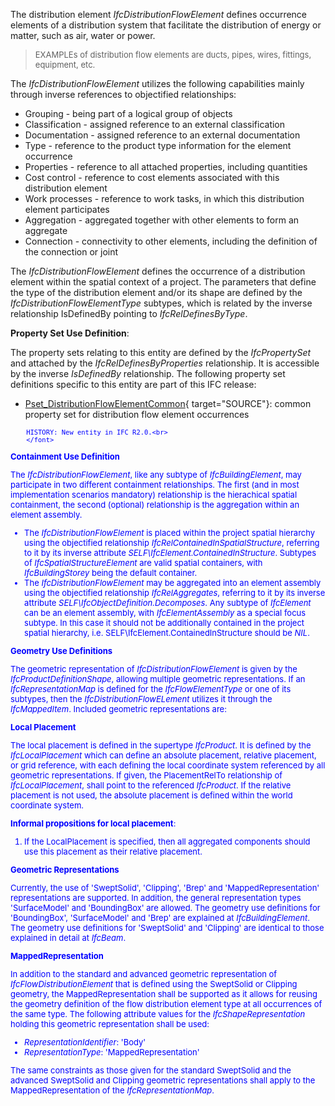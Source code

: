 ﻿The distribution element _IfcDistributionFlowElement_ defines occurrence elements of a distribution system that facilitate the distribution of energy or matter, such as air, water or power.

> <font size="-1">EXAMPLEs of distribution flow elements are 
        ducts, pipes, wires, fittings, equipment, etc.
	  </font>

The _IfcDistributionFlowElement_ utilizes the following capabilities mainly through inverse references to objectified relationships:

* Grouping - being part of a logical group of objects
* Classification - assigned reference to an external classification
* Documentation - assigned reference to an external documentation
* Type - reference to the product type information for the element occurrence
* Properties - reference to all attached properties, including quantities
* Cost control - reference to cost elements associated with this distribution element
* Work processes - reference to work tasks, in which this distribution element participates
* Aggregation - aggregated together with other elements to form an aggregate 
* Connection - connectivity to other elements, including the definition of the connection or joint

The _IfcDistributionFlowElement_ defines the occurrence of a distribution element within the spatial context of a project. The parameters that define the type of the distribution element and/or its shape are defined by the _IfcDistributionFlowElementType_ subtypes, which is related by the inverse relationship IsDefinedBy pointing to _IfcRelDefinesByType_.

****Property Set Use Definition****:

The property sets relating to this entity are defined by the _IfcPropertySet_ and attached by the _IfcRelDefinesByProperties_ relationship. It is accessible by the inverse _IsDefinedBy_ relationship. The following property set definitions specific to this entity are part of this IFC release:

* [Pset_DistributionFlowElementCommon](../../psd/IfcSharedBldgServiceElements/Pset_DistributionFlowElementCommon.xml){ target="SOURCE"}: common property set for distribution flow element occurrences 

> <font color="#0000ff" size="-1">
    	HISTORY: New entity in IFC R2.0.<br>
    	</font>

****Containment Use Definition****

The _IfcDistributionFlowElement_, like any subtype of _IfcBuildingElement_, may participate in two different containment relationships. The first (and in most implementation scenarios mandatory) relationship is the hierachical spatial containment, the second (optional) relationship is the aggregation within an element assembly.

* The _IfcDistributionFlowElement_ is placed within the project spatial hierarchy using the objectified relationship _IfcRelContainedInSpatialStructure_, referring to it by its inverse attribute _SELF\IfcElement.ContainedInStructure_. Subtypes of _IfcSpatialStructureElement_ are valid spatial containers, with _IfcBuildingStorey_ being the default container.
* The _IfcDistributionFlowElement_ may be aggregated into an element assembly using the objectified relationship _IfcRelAggregates_, referring to it by its inverse attribute _SELF\IfcObjectDefinition.Decomposes_. Any subtype of _IfcElement_ can be an element assembly, with _IfcElementAssembly_ as a special focus subtype. In this case it should not be additionally contained in the project spatial hierarchy, i.e. SELF\IfcElement.ContainedInStructure should be _NIL_.

****Geometry Use Definitions****

The geometric representation of _IfcDistributionFlowElement_ is given by the _IfcProductDefinitionShape_, allowing multiple geometric representations. If an _IfcRepresentationMap_ is defined for the _IfcFlowElementType_ or one of its subtypes, then the _IfcDistributionFlowELement_ utilizes it through the _IfcMappedItem_. Included geometric representations are:

**Local Placement**

The local placement is defined in the supertype _IfcProduct_. It is defined by the _IfcLocalPlacement_ which can define an absolute placement, relative placement, or grid reference, with each defining the local coordinate system referenced by all geometric representations. If given, the PlacementRelTo relationship of _IfcLocalPlacement_, shall point to the referenced _IfcProduct_. If the relative placement is not used, the absolute placement is defined within the world coordinate system.

**Informal propositions for local placement**:

1. If the LocalPlacement is specified, then all aggregated components should use this placement as their relative placement.

**Geometric Representations**

Currently, the use of 'SweptSolid', 'Clipping', 'Brep' and 'MappedRepresentation' representations are supported. In addition, the general representation types 'SurfaceModel' and 'BoundingBox' are allowed. The geometry use definitions for 'BoundingBox', 'SurfaceModel' and 'Brep' are explained at _IfcBuildingElement_. The geometry use definitions for 'SweptSolid' and 'Clipping' are identical to those explained in detail at _IfcBeam_.

**MappedRepresentation**

In addition to the standard and advanced geometric representation of _IfcFlowDistributionElement_ that is defined using the SweptSolid or Clipping geometry, the MappedRepresentation shall be supported as it allows for reusing the geometry definition of the flow distribution element type at all occurrences of the same type. The following attribute values for the _IfcShapeRepresentation_ holding this geometric representation shall be used:

* _RepresentationIdentifier_: 'Body'
* _RepresentationType_: 'MappedRepresentation'

The same constraints as those given for the standard SweptSolid and the advanced SweptSolid and Clipping geometric representations shall apply to the MappedRepresentation of the _IfcRepresentationMap_.